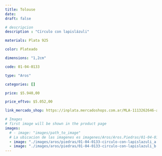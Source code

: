 ```yaml
---
title: Tolouse
date: 
draft: false

# descripcion
description : "Círculo con lapislázuli"

materials: Plata 925

color: Plateado

dimensions: "1,2cm"

code: 01-04-0133

type: "Aros"

categories: []

price: $5.940,00

price_eftvo: $5.052,00

link_mercado_shop: https://inplata.mercadoshops.com.ar/MLA-1113262646-aros-plata-925-y-detalle-en-azul-tolouse-_JM

# Images
# first image will be shown in the product page
images:
  # - image: "images/path_to_image"
  # La ubicacion de las imagenes es imagenes/Aros/Aros.Piedras/01-04-0133-tolouse
  - image: "./images/aros/piedras/01-04-0133-circulo-con-lapislazuli_a.jpeg"
  - image: "./images/aros/piedras/01-04-0133-circulo-con-lapislazuli_b.jpeg"
---
```

